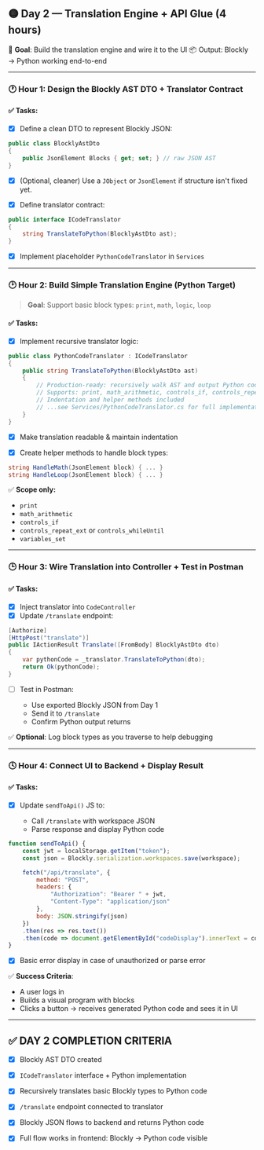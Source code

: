 ## 🟡 **Day 2 — Translation Engine + API Glue (4 hours)**

🧭 **Goal**: Build the translation engine and wire it to the UI
📦 Output: Blockly → Python working end-to-end

---

### 🕐 **Hour 1: Design the Blockly AST DTO + Translator Contract**

#### ✅ Tasks:

* [x] Define a clean DTO to represent Blockly JSON:

```csharp
public class BlocklyAstDto
{
    public JsonElement Blocks { get; set; } // raw JSON AST
}
```

* [x] (Optional, cleaner) Use a `JObject` or `JsonElement` if structure isn't fixed yet.

* [x] Define translator contract:

```csharp
public interface ICodeTranslator
{
    string TranslateToPython(BlocklyAstDto ast);
}
```

* [x] Implement placeholder `PythonCodeTranslator` in `Services`

---

### 🕑 **Hour 2: Build Simple Translation Engine (Python Target)**

> **Goal**: Support basic block types: `print`, `math`, `logic`, `loop`

#### ✅ Tasks:

* [x] Implement recursive translator logic:

```csharp
public class PythonCodeTranslator : ICodeTranslator
{
    public string TranslateToPython(BlocklyAstDto ast)
    {
        // Production-ready: recursively walk AST and output Python code
        // Supports: print, math_arithmetic, controls_if, controls_repeat_ext, variables_set
        // Indentation and helper methods included
        // ...see Services/PythonCodeTranslator.cs for full implementation...
    }
}
```

* [x] Make translation readable & maintain indentation

* [x] Create helper methods to handle block types:

```csharp
string HandleMath(JsonElement block) { ... }
string HandleLoop(JsonElement block) { ... }
```

✅ **Scope only:**

* `print`
* `math_arithmetic`
* `controls_if`
* `controls_repeat_ext` or `controls_whileUntil`
* `variables_set`

---

### 🕒 **Hour 3: Wire Translation into Controller + Test in Postman**

#### ✅ Tasks:

* [x] Inject translator into `CodeController`
* [x] Update `/translate` endpoint:

```csharp
[Authorize]
[HttpPost("translate")]
public IActionResult Translate([FromBody] BlocklyAstDto dto)
{
    var pythonCode = _translator.TranslateToPython(dto);
    return Ok(pythonCode);
}
```

* [ ] Test in Postman:

  * Use exported Blockly JSON from Day 1
  * Send it to `/translate`
  * Confirm Python output returns

✅ **Optional**: Log block types as you traverse to help debugging

---

### 🕓 **Hour 4: Connect UI to Backend + Display Result**

#### ✅ Tasks:

* [x] Update `sendToApi()` JS to:

  * Call `/translate` with workspace JSON
  * Parse response and display Python code

```js
function sendToApi() {
    const jwt = localStorage.getItem("token");
    const json = Blockly.serialization.workspaces.save(workspace);

    fetch("/api/translate", {
        method: "POST",
        headers: {
            "Authorization": "Bearer " + jwt,
            "Content-Type": "application/json"
        },
        body: JSON.stringify(json)
    })
    .then(res => res.text())
    .then(code => document.getElementById("codeDisplay").innerText = code);
}
```

* [x] Basic error display in case of unauthorized or parse error

✅ **Success Criteria**:

* A user logs in
* Builds a visual program with blocks
* Clicks a button → receives generated Python code and sees it in UI

---

## ✅ DAY 2 COMPLETION CRITERIA

* [x] Blockly AST DTO created
* [x] `ICodeTranslator` interface + Python implementation
* [x] Recursively translates basic Blockly types to Python code
* [x] `/translate` endpoint connected to translator
* [x] Blockly JSON flows to backend and returns Python code
* [x] Full flow works in frontend: Blockly → Python code visible

